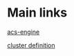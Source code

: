 # Main links

[acs-engine](https://github.com/Azure/acs-engine/blob/master/docs/acsengine.md)

[cluster definition](https://github.com/Azure/acs-engine/blob/master/docs/clusterdefinition.md)
